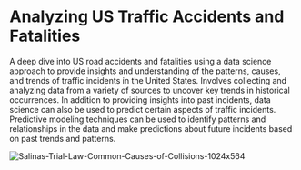 # Analyzing US Traffic Accidents and Fatalities

A deep dive into US road accidents and fatalities using a data science approach to provide insights and understanding of the patterns, causes, and trends of traffic incidents in the United States. Involves collecting and analyzing data from a variety of sources to uncover key trends in historical occurrences. In addition to providing insights into past incidents, data science can also be used to predict certain aspects of traffic incidents. Predictive modeling techniques can be used to identify patterns and relationships in the data and make predictions about future incidents based on past trends and patterns.

![Salinas-Trial-Law-Common-Causes-of-Collisions-1024x564](https://user-images.githubusercontent.com/107951993/222628453-221575fa-febc-42d4-9016-4b55f824f093.png)
